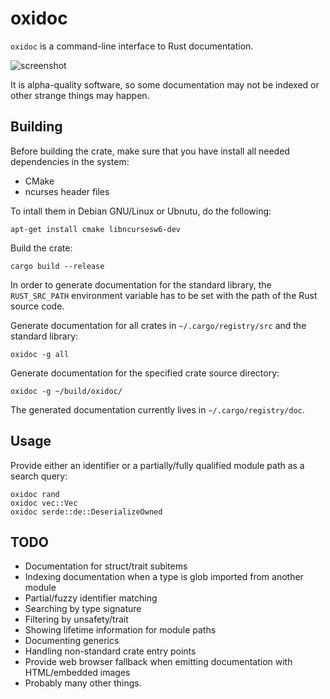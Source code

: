 # oxidoc
`oxidoc` is a command-line interface to Rust documentation.

![screenshot](data/screenshot.png)

It is alpha-quality software, so some documentation may not be indexed or other strange things may happen.

## Building

Before building the crate, make sure that you have install all needed dependencies in the system:
* CMake
* ncurses header files

To intall them in Debian GNU/Linux or Ubnutu, do the following:
```
apt-get install cmake libncursesw6-dev
```

Build the crate:
```
cargo build --release
```
In order to generate documentation for the standard library, the `RUST_SRC_PATH` environment variable has to be set with the path of the Rust source code.

Generate documentation for all crates in `~/.cargo/registry/src` and the standard library:
```
oxidoc -g all
```
Generate documentation for the specified crate source directory:
```
oxidoc -g ~/build/oxidoc/
```

The generated documentation currently lives in `~/.cargo/registry/doc`.

## Usage
Provide either an identifier or a partially/fully qualified module path as a search query:
```
oxidoc rand
oxidoc vec::Vec
oxidoc serde::de::DeserializeOwned
```

## TODO
- Documentation for struct/trait subitems
- Indexing documentation when a type is glob imported from another module
- Partial/fuzzy identifier matching
- Searching by type signature
- Filtering by unsafety/trait
- Showing lifetime information for module paths
- Documenting generics
- Handling non-standard crate entry points
- Provide web browser fallback when emitting documentation with HTML/embedded images
- Probably many other things.

